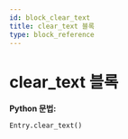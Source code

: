```yaml
---
id: block_clear_text
title: clear_text 블록
type: block_reference
---
```


# clear_text 블록

**Python 문법:**
```python
Entry.clear_text()
```

